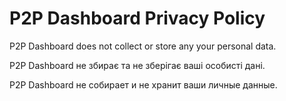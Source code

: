 # P2P Dashboard Privacy Policy

P2P Dashboard does not collect or store any your personal data.

P2P Dashboard не збирає та не зберігає ваші особисті дані.

P2P Dashboard не собирает и не хранит ваши личные данные.
